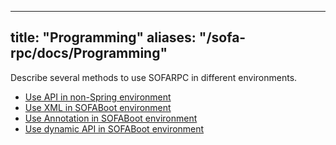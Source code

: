 
---
title: "Programming"
aliases: "/sofa-rpc/docs/Programming"
---


Describe several methods to use SOFARPC in different environments.

* [Use API in non-Spring environment](../programing-rpc) 
* [Use XML in SOFABoot environment](../programing-sofa-boot-xml) 
* [Use Annotation in SOFABoot environment](../programing-sofa-boot-annotation)
* [Use dynamic API in SOFABoot environment](../programing-sofa-boot-api)